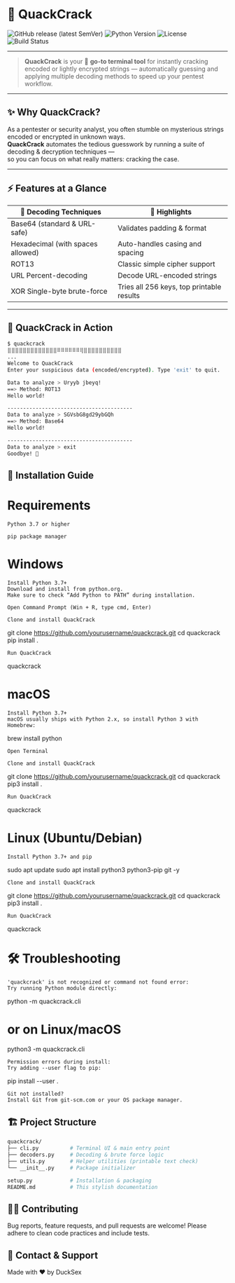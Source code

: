 # 🦆 QuackCrack

![GitHub release (latest SemVer)](https://img.shields.io/github/v/release/yourusername/quackcrack?style=flat-square)
![Python Version](https://img.shields.io/badge/python-3.7%2B-blue?style=flat-square)
![License](https://img.shields.io/github/license/ducksex/quackcrack?style=flat-square)
![Build Status](https://img.shields.io/github/actions/workflow/status/yourusername/quackcrack/python.yml?branch=main&style=flat-square)

---

> **QuackCrack** is your 🦆 **go-to terminal tool** for instantly cracking encoded or lightly encrypted strings — automatically guessing and applying multiple decoding methods to speed up your pentest workflow.

---

## ✨ Why QuackCrack?

As a pentester or security analyst, you often stumble on mysterious strings encoded or encrypted in unknown ways.  
**QuackCrack** automates the tedious guesswork by running a suite of decoding & decryption techniques —  
so you can focus on what really matters: cracking the case.

---

## ⚡ Features at a Glance

| 🧰 Decoding Techniques      | 🎯 Highlights                      |
| -------------------------- | --------------------------------- |
| Base64 (standard & URL-safe) | Validates padding & format         |
| Hexadecimal (with spaces allowed) | Auto-handles casing and spacing  |
| ROT13                      | Classic simple cipher support      |
| URL Percent-decoding       | Decode URL-encoded strings         |
| XOR Single-byte brute-force| Tries all 256 keys, top printable results |

---

## 🦆 QuackCrack in Action

```bash
$ quackcrack
⣿⣿⣿⣿⣿⣿⣿⣿⣿⣿⣿⣿⣿⠿⠿⠿⠿⠿⠿⢿⣿⣿⣿⣿⣿⣿⣿⣿⣿⣿
...
Welcome to QuackCrack
Enter your suspicious data (encoded/encrypted). Type 'exit' to quit.

Data to analyze > Uryyb jbeyq!
==> Method: ROT13
Hello world!

----------------------------------------
Data to analyze > SGVsbG8gd29ybGQh
==> Method: Base64
Hello world!

----------------------------------------
Data to analyze > exit
Goodbye! 🦆
```
## 🚀 Installation Guide

# Requirements

    Python 3.7 or higher

    pip package manager

# Windows

    Install Python 3.7+
    Download and install from python.org.
    Make sure to check “Add Python to PATH” during installation.

    Open Command Prompt (Win + R, type cmd, Enter)

    Clone and install QuackCrack

git clone https://github.com/yourusername/quackcrack.git
cd quackcrack
pip install .

    Run QuackCrack

quackcrack

# macOS

    Install Python 3.7+
    macOS usually ships with Python 2.x, so install Python 3 with Homebrew:

brew install python

    Open Terminal

    Clone and install QuackCrack

git clone https://github.com/yourusername/quackcrack.git
cd quackcrack
pip3 install .

    Run QuackCrack

quackcrack

# Linux (Ubuntu/Debian)

    Install Python 3.7+ and pip

sudo apt update
sudo apt install python3 python3-pip git -y

    Clone and install QuackCrack

git clone https://github.com/yourusername/quackcrack.git
cd quackcrack
pip3 install .

    Run QuackCrack

quackcrack

# 🛠 Troubleshooting

    'quackcrack' is not recognized or command not found error:
    Try running Python module directly:

python -m quackcrack.cli
# or on Linux/macOS
python3 -m quackcrack.cli

    Permission errors during install:
    Try adding --user flag to pip:

pip install --user .

    Git not installed?
    Install Git from git-scm.com or your OS package manager.

## 🏗️ Project Structure
```bash
quackcrack/
├── cli.py          # Terminal UI & main entry point
├── decoders.py     # Decoding & brute force logic
├── utils.py        # Helper utilities (printable text check)
└── __init__.py     # Package initializer

setup.py            # Installation & packaging
README.md           # This stylish documentation
```

## 🧑‍💻 Contributing

Bug reports, feature requests, and pull requests are welcome!
Please adhere to clean code practices and include tests.

## 💌 Contact & Support

Made with ❤️ by DuckSex


